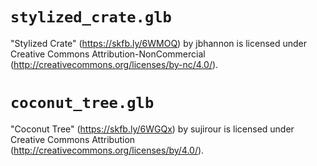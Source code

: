 # `stylized_crate.glb`

"Stylized Crate" (https://skfb.ly/6WMOQ) by jbhannon is licensed under Creative Commons Attribution-NonCommercial (http://creativecommons.org/licenses/by-nc/4.0/).

# `coconut_tree.glb`

"Coconut Tree" (https://skfb.ly/6WGQx) by sujirour is licensed under Creative Commons Attribution (http://creativecommons.org/licenses/by/4.0/).
